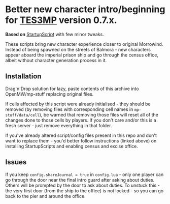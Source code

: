 # Better new character intro/beginning for [TES3MP](https://tes3mp.com/) version 0.7.x.

**Based on** [StartupScript](https://github.com/Skvysh/TES3MP-Scripts/tree/master/StartupScripts) with few minor tweaks.

These scripts bring new character experience closer to original Morrowind. 
Instead of being spawned on the streets of Balmora - new characters appear aboard the imperial prison ship and go through the census office, albeit without character generation process in it.

## Installation
Drag'n'Drop solution for lazy, paste contents of this archive into OpenMW/mp-stuff replacing original files.
 
If cells affected by this script were already initialised - they should be removed (by removing files with corresponding cell names in `mp-stuff/data/cell`), be warned that removing those files will reset all of the changes done to those cells by players.
If you don't care and/or this is a fresh server - just remove everything in that folder.

If you've already altered script/config files present in this repo and don't want to replace them - you'd better follow instructions (linked above) on installing StartupScripts and enabling census and excise office.

## Issues
If you keep `config.shareJournal = true` in `config.lua` - only one player can go through the door near the final intro guard after asking about duties. Others will be prompted by the door to ask about duties. To unstuck this - the very first door (from the ship to the office) is not locked - so you can go back to the pier and around the office.